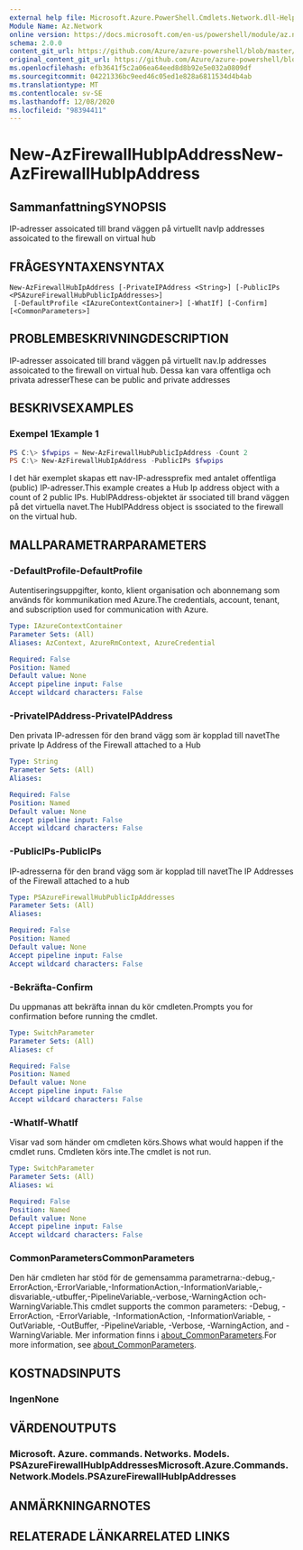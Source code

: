 ```yaml
---
external help file: Microsoft.Azure.PowerShell.Cmdlets.Network.dll-Help.xml
Module Name: Az.Network
online version: https://docs.microsoft.com/en-us/powershell/module/az.network/new-azfirewallhubipaddress
schema: 2.0.0
content_git_url: https://github.com/Azure/azure-powershell/blob/master/src/Network/Network/help/New-AzFirewallHubIpAddress.md
original_content_git_url: https://github.com/Azure/azure-powershell/blob/master/src/Network/Network/help/New-AzFirewallHubIpAddress.md
ms.openlocfilehash: efb3641f5c2a06ea64eed8d8b92e5e032a0809df
ms.sourcegitcommit: 04221336bc9eed46c05ed1e828a6811534d4b4ab
ms.translationtype: MT
ms.contentlocale: sv-SE
ms.lasthandoff: 12/08/2020
ms.locfileid: "98394411"
---
```

# <span data-ttu-id="e8b60-101">New-AzFirewallHubIpAddress</span><span class="sxs-lookup"><span data-stu-id="e8b60-101">New-AzFirewallHubIpAddress</span></span>

## <span data-ttu-id="e8b60-102">Sammanfattning</span><span class="sxs-lookup"><span data-stu-id="e8b60-102">SYNOPSIS</span></span>
<span data-ttu-id="e8b60-103">IP-adresser assoicated till brand väggen på virtuellt nav</span><span class="sxs-lookup"><span data-stu-id="e8b60-103">Ip addresses assoicated to the firewall on virtual hub</span></span>

## <span data-ttu-id="e8b60-104">FRÅGESYNTAXEN</span><span class="sxs-lookup"><span data-stu-id="e8b60-104">SYNTAX</span></span>

```
New-AzFirewallHubIpAddress [-PrivateIPAddress <String>] [-PublicIPs <PSAzureFirewallHubPublicIpAddresses>]
 [-DefaultProfile <IAzureContextContainer>] [-WhatIf] [-Confirm] [<CommonParameters>]
```

## <span data-ttu-id="e8b60-105">PROBLEMBESKRIVNING</span><span class="sxs-lookup"><span data-stu-id="e8b60-105">DESCRIPTION</span></span>
<span data-ttu-id="e8b60-106">IP-adresser assoicated till brand väggen på virtuellt nav.</span><span class="sxs-lookup"><span data-stu-id="e8b60-106">Ip addresses assoicated to the firewall on virtual hub.</span></span> <span data-ttu-id="e8b60-107">Dessa kan vara offentliga och privata adresser</span><span class="sxs-lookup"><span data-stu-id="e8b60-107">These can be public and private addresses</span></span>

## <span data-ttu-id="e8b60-108">BESKRIVS</span><span class="sxs-lookup"><span data-stu-id="e8b60-108">EXAMPLES</span></span>

### <span data-ttu-id="e8b60-109">Exempel 1</span><span class="sxs-lookup"><span data-stu-id="e8b60-109">Example 1</span></span>
```powershell
PS C:\> $fwpips = New-AzFirewallHubPublicIpAddress -Count 2
PS C:\> New-AzFirewallHubIpAddress -PublicIPs $fwpips
```

<span data-ttu-id="e8b60-110">I det här exemplet skapas ett nav-IP-adressprefix med antalet offentliga (public) IP-adresser.</span><span class="sxs-lookup"><span data-stu-id="e8b60-110">This example creates a Hub Ip address object with a count of 2 public IPs.</span></span> <span data-ttu-id="e8b60-111">HubIPAddress-objektet är ssociated till brand väggen på det virtuella navet.</span><span class="sxs-lookup"><span data-stu-id="e8b60-111">The HubIPAddress object is ssociated to the firewall on the virtual hub.</span></span>

## <span data-ttu-id="e8b60-112">MALLPARAMETRAR</span><span class="sxs-lookup"><span data-stu-id="e8b60-112">PARAMETERS</span></span>

### <span data-ttu-id="e8b60-113">-DefaultProfile</span><span class="sxs-lookup"><span data-stu-id="e8b60-113">-DefaultProfile</span></span>
<span data-ttu-id="e8b60-114">Autentiseringsuppgifter, konto, klient organisation och abonnemang som används för kommunikation med Azure.</span><span class="sxs-lookup"><span data-stu-id="e8b60-114">The credentials, account, tenant, and subscription used for communication with Azure.</span></span>

```yaml
Type: IAzureContextContainer
Parameter Sets: (All)
Aliases: AzContext, AzureRmContext, AzureCredential

Required: False
Position: Named
Default value: None
Accept pipeline input: False
Accept wildcard characters: False
```

### <span data-ttu-id="e8b60-115">-PrivateIPAddress</span><span class="sxs-lookup"><span data-stu-id="e8b60-115">-PrivateIPAddress</span></span>
<span data-ttu-id="e8b60-116">Den privata IP-adressen för den brand vägg som är kopplad till navet</span><span class="sxs-lookup"><span data-stu-id="e8b60-116">The private Ip Address of the Firewall attached to a Hub</span></span>

```yaml
Type: String
Parameter Sets: (All)
Aliases:

Required: False
Position: Named
Default value: None
Accept pipeline input: False
Accept wildcard characters: False
```

### <span data-ttu-id="e8b60-117">-PublicIPs</span><span class="sxs-lookup"><span data-stu-id="e8b60-117">-PublicIPs</span></span>
<span data-ttu-id="e8b60-118">IP-adresserna för den brand vägg som är kopplad till navet</span><span class="sxs-lookup"><span data-stu-id="e8b60-118">The IP Addresses of the Firewall attached to a hub</span></span>

```yaml
Type: PSAzureFirewallHubPublicIpAddresses
Parameter Sets: (All)
Aliases:

Required: False
Position: Named
Default value: None
Accept pipeline input: False
Accept wildcard characters: False
```

### <span data-ttu-id="e8b60-119">-Bekräfta</span><span class="sxs-lookup"><span data-stu-id="e8b60-119">-Confirm</span></span>
<span data-ttu-id="e8b60-120">Du uppmanas att bekräfta innan du kör cmdleten.</span><span class="sxs-lookup"><span data-stu-id="e8b60-120">Prompts you for confirmation before running the cmdlet.</span></span>

```yaml
Type: SwitchParameter
Parameter Sets: (All)
Aliases: cf

Required: False
Position: Named
Default value: None
Accept pipeline input: False
Accept wildcard characters: False
```

### <span data-ttu-id="e8b60-121">-WhatIf</span><span class="sxs-lookup"><span data-stu-id="e8b60-121">-WhatIf</span></span>
<span data-ttu-id="e8b60-122">Visar vad som händer om cmdleten körs.</span><span class="sxs-lookup"><span data-stu-id="e8b60-122">Shows what would happen if the cmdlet runs.</span></span> <span data-ttu-id="e8b60-123">Cmdleten körs inte.</span><span class="sxs-lookup"><span data-stu-id="e8b60-123">The cmdlet is not run.</span></span>

```yaml
Type: SwitchParameter
Parameter Sets: (All)
Aliases: wi

Required: False
Position: Named
Default value: None
Accept pipeline input: False
Accept wildcard characters: False
```

### <span data-ttu-id="e8b60-124">CommonParameters</span><span class="sxs-lookup"><span data-stu-id="e8b60-124">CommonParameters</span></span>
<span data-ttu-id="e8b60-125">Den här cmdleten har stöd för de gemensamma parametrarna:-debug,-ErrorAction,-ErrorVariable,-InformationAction,-InformationVariable,-disvariable,-utbuffer,-PipelineVariable,-verbose,-WarningAction och-WarningVariable.</span><span class="sxs-lookup"><span data-stu-id="e8b60-125">This cmdlet supports the common parameters: -Debug, -ErrorAction, -ErrorVariable, -InformationAction, -InformationVariable, -OutVariable, -OutBuffer, -PipelineVariable, -Verbose, -WarningAction, and -WarningVariable.</span></span> <span data-ttu-id="e8b60-126">Mer information finns i [about_CommonParameters](http://go.microsoft.com/fwlink/?LinkID=113216).</span><span class="sxs-lookup"><span data-stu-id="e8b60-126">For more information, see [about_CommonParameters](http://go.microsoft.com/fwlink/?LinkID=113216).</span></span>

## <span data-ttu-id="e8b60-127">KOSTNADS</span><span class="sxs-lookup"><span data-stu-id="e8b60-127">INPUTS</span></span>

### <span data-ttu-id="e8b60-128">Ingen</span><span class="sxs-lookup"><span data-stu-id="e8b60-128">None</span></span>

## <span data-ttu-id="e8b60-129">VÄRDEN</span><span class="sxs-lookup"><span data-stu-id="e8b60-129">OUTPUTS</span></span>

### <span data-ttu-id="e8b60-130">Microsoft. Azure. commands. Networks. Models. PSAzureFirewallHubIpAddresses</span><span class="sxs-lookup"><span data-stu-id="e8b60-130">Microsoft.Azure.Commands.Network.Models.PSAzureFirewallHubIpAddresses</span></span>

## <span data-ttu-id="e8b60-131">ANMÄRKNINGAR</span><span class="sxs-lookup"><span data-stu-id="e8b60-131">NOTES</span></span>

## <span data-ttu-id="e8b60-132">RELATERADE LÄNKAR</span><span class="sxs-lookup"><span data-stu-id="e8b60-132">RELATED LINKS</span></span>
